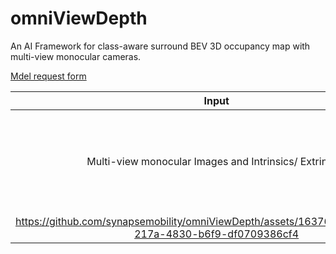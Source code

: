 
# omniViewDepth
An AI Framework for class-aware surround BEV 3D occupancy map with multi-view monocular cameras.

[Mdel request form](https://forms.gle/2JLW8mkCmrBkLmZw8)

|            Input      |            Output           |
|:--------------------------------------:|:--------------------------------------:|
|Multi-view monocular Images and Intrinsics/ Extrinsics | 3D Class-aware dense point cloud in BEV space | 
|https://github.com/synapsemobility/omniViewDepth/assets/163760520/68d8858b-217a-4830-b6f9-df0709386cf4 |TODO|

